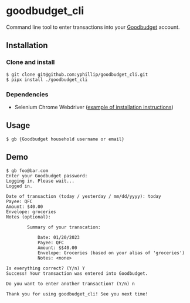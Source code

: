 # goodbudget_cli

Command line tool to enter transactions into your [Goodbudget](https://goodbudget.com/) account.

## Installation
### Clone and install
```
$ git clone git@github.com:yphillip/goodbudget_cli.git
$ pipx install ./goodbudget_cli
```
### Dependencies
- Selenium Chrome Webdriver ([example of installation instructions](https://cloudbytes.dev/snippets/run-selenium-and-chrome-on-wsl2))
## Usage
```
$ gb {Goodbudget household username or email}
```

## Demo
```
$ gb foo@bar.com
Enter your Goodbudget password:
Logging in. Please wait...
Logged in.

Date of transaction (today / yesterday / mm/dd/yyyy): today
Payee: QFC
Amount: $40.00
Envelope: groceries
Notes (optional):

        Summary of your transcation:

            Date: 01/20/2023
            Payee: QFC
            Amount: $$40.00
            Envelope: Groceries (based on your alias of 'groceries')
            Notes: <none>

Is everything correct? (Y/n) Y
Success! Your transaction was entered into Goodbudget.

Do you want to enter another transaction? (Y/n) n

Thank you for using goodbudget_cli! See you next time!
```